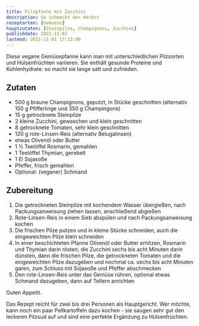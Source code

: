 ```yaml
---
title: Pilzpfanne mit Zucchini
description: So schmeckt der Herbst 
rezeptarten: [Gemuese]
hauptzutaten: [Steinpilze, Champignons, Zucchini]
publishdate: 2021-11-01
lastmod: 2021-11-01 17:13:00
---
```


Diese vegane Gemüsepfanne kann man mit unterschiedlichen Pilzsorten und Hülsenfrüchten variieren. Sie enthält gesunde Proteine und Kohlenhydrate: so macht sie lange satt und zufrieden. 


## Zutaten

- 500 g braune Champignons, geputzt, in Stücke geschnitten (alternativ 150 g Pfifferlinge und 350 g Champingons)
- 15 g getrocknete Steinpilze
- 2 kleine Zucchini, gewaschen und klein geschnitten
- 8 getrocknete Tomaten, sehr klein geschnitten
- 120 g rote-Linsen-Reis (alternativ Belugalinsen)
- etwas Olivenöl oder Butter
- 1 ½ Teelöffel Rosmarin, gemahlen
- 1 Teelöffel Thymian, gerebelt
- 1 El Sojasoße
- Pfeffer, frisch gemahlen
- Optional: (veganer) Schmand


## Zubereitung

1. Die getrockneten Steinpilze mit kochendem Wasser übergießen, nach Packungsanweisung ziehen lassen, anschließend abgießen
2. Rote-Linsen-Reis in einem Sieb abspülen und nach Packungsanweisung kochen
3. Die frischen Pilze putzen und in kleine Stücke schneiden, auch die eingeweichten Pilze klein schneiden 
4. In einer beschichteten Pfanne Olivenöl oder Butter erhitzen, Rosmarin und Thymian darin rösten, die Zucchini sechs bis acht Minuten darin dünsten, dann die frischen Pilze, die getrockneten Tomaten und die eingeweichten Pilze dazugeben und nochmal ca. sechs bis acht Minuten garen, zum Schluss mit Sojasoße und Pfeffer abschmecken
5. Den rote-Linsen-Reis unter das Gemüse rühren, optional etwas Schmand dazugeben, dann auf Tellern anrichten


Guten Appetit.

Das Rezept reicht für zwei bis drei Personen als Hauptgericht. Wer möchte, kann noch ein paar Pellkartoffeln dazu kochen - sie saugen sehr gut den leckeren Pilzsud auf und sind eine perfekte Ergänzung zu Hülsenfrüchten.
